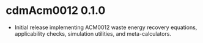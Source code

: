 # cdmAcm0012 0.1.0

* Initial release implementing ACM0012 waste energy recovery equations,
  applicability checks, simulation utilities, and meta-calculators.

